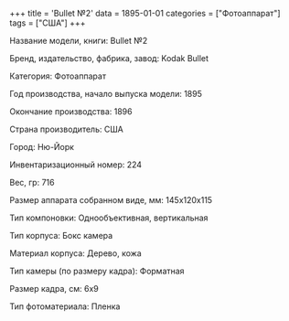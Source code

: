 +++
title = 'Bullet №2'
data = 1895-01-01
categories = ["Фотоаппарат"]
tags = ["США"]
+++

Название модели, книги: Bullet №2

Бренд, издательство, фабрика, завод: Kodak Bullet

Категория: Фотоаппарат

Год производства, начало выпуска модели: 1895

Окончание производства: 1896

Страна производитель: США

Город: Ню-Йорк

Инвентаризационный номер: 224

Вес, гр: 716

Размер аппарата  собранном виде, мм: 145х120х115

Тип компоновки: Однообъективная, вертикальная

Тип корпуса: Бокс камера

Материал корпуса: Дерево, кожа

Тип камеры (по размеру кадра): Форматная

Размер кадра, см: 6х9

Тип фотоматериала: Пленка

